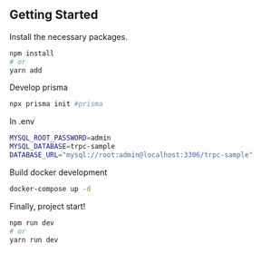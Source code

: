 ## Getting Started

Install the necessary packages.

```bash
npm install
# or
yarn add
```

Develop prisma

```bash
npx prisma init #prisma
```

In .env

```bash
MYSQL_ROOT_PASSWORD=admin
MYSQL_DATABASE=trpc-sample
DATABASE_URL="mysql://root:admin@localhost:3306/trpc-sample"
```

Build docker development

```bash
docker-compose up -d
```

Finally, project start!

```bash
npm run dev
# or
yarn run dev
```
